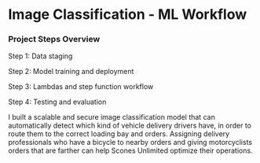 # Image Classification - ML Workflow 

### Project Steps Overview
Step 1: Data staging

Step 2: Model training and deployment

Step 3: Lambdas and step function workflow

Step 4: Testing and evaluation

I built a scalable and secure image classification model that can automatically detect which kind of vehicle delivery drivers have, in order to route them to the correct loading bay and orders. Assigning delivery professionals who have a bicycle to nearby orders and giving motorcyclists orders that are farther can help Scones Unlimited optimize their operations.
